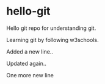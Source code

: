 # hello-git

Hello git repo for understanding git.

Learning git by following w3schools.

Added a new line..

Updated again..

One more new line
